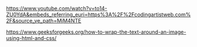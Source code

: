 <https://www.youtube.com/watch?v=to14-ZU0YdA&embeds_referring_euri=https%3A%2F%2Fcodingartistweb.com%2F&source_ve_path=MjM4NTE>

<https://www.geeksforgeeks.org/how-to-wrap-the-text-around-an-image-using-html-and-css/>
